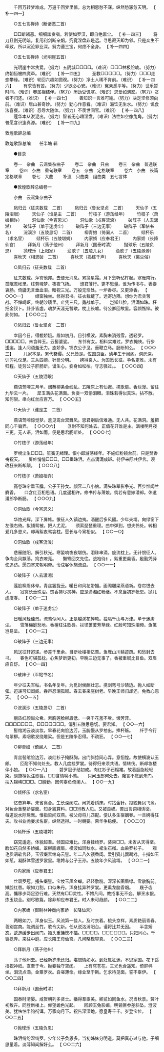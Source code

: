 <!-- { "loadSidebar": true } -->
　　千回万转梦难成。万遍千回梦里惊。总为相思愁不寐。纵然愁寐忽天明。 【 补一四一】 

　　○五七言禅诗（断诸恶二首） 

　　□□断诸恶。细细詃贪嗔。若使如罗汉，即自绝嚣尘。 【 补一四三】 
　　将刀且割无明暗。复用利剑断亲姻。究竟涅盘非是远。寻思寂灭即为邻。只是众生不牵致，所以沉沦罪业深。努力遵三宝，何虑不全身。 【 补一四四】 

　　○五七言禅诗（光明崖五首） 

　　光明崖中常贪爱。（努力）五阴城□□□□。（难识）□□□林极险峻。（努力）终朝恒被四魔牵。（难识） 【 补一四五】 
　　圣教□□□□□。（努力）□□□走恋攀缘。（难识）轮回六趣如圆观。（努力）净土人稀不肯前。（难识） 【 补一四六】 
　　有求皆有苦。（努力）少欲必心安。（难识）冤亲悉平等。（努力）世乐暂时间。（难识）眷属相结伴。（努力）历劫受饥寒。（难识）恩爱如泡影。（努力）贪者不归还。（难识） 【 补一四七】 
　　善知识一言难可喻。（努力）决定坚修须向前。（难识）居山甚奇妙。（努力）勤心作意看。（难识）渴饮无生水。（努力）饥食法喜餐。（难识）忍辱大随体。（努力）不羡世间官。（难识） 【 补一四八】 
　　莲华本从淤泥出。（努力）智者无心趣涅盘。（难识）法性如空像兔角。（努力）普愿含识逢真源。（难识） 【 补一四九】

敦煌歌辞总编

敦煌歌辞总编　　任半塘 辑 

　　●目录 

　　卷一　杂曲　云谣集杂曲子 
　　卷二　杂曲　只曲 
　　卷三　杂曲　普通联章 
　　卷四　杂曲　重句联章 
　　卷五　杂曲　定格联章 
　　卷六　杂曲　长篇定格联章 
　　卷七　大曲 
　　补遗　只曲类　组曲类　五七言体 

　　●敦煌歌辞总编卷一 

　　杂曲　云谣集杂曲子 

　　凤归云（征夫数载　二首） 
　　凤归云（鲁女坚贞　二首） 
　　天仙子（五陵泪眼） 
　　天仙子（谁是主　二首） 
　　竹枝子（游荡经年） 
　　竹枝子（萧娘相许） 
　　洞仙歌（今宵恩义） 
　　洞仙歌（戍客流浪） 
　　破阵子（人去潇湘） 
　　破阵子（单于迷虏尘） 
　　破阵子（三边无事） 
　　破阵子（军帖书名） 
　　浣溪沙（五陵恳切　二首） 
　　柳青娘（倚阑人　二首） 
　　倾杯乐（求名宦） 
　　倾杯乐（五陵堪娉） 
　　内家娇（应奉君王） 
　　内家娇（长降仙宫） 
　　拜新月（荡子他州） 
　　拜新月（国泰时清） 
　　抛球乐（五陵负恩） 
　　抛球乐（上阳家） 
　　渔歌子（五陵儿女） 
　　渔歌子（五陵渺渺） 
　　喜秋天（相思破　二首） 
　　喜秋天（捣练千声） 
　　喜秋天（离尘俗） 

　　○凤归云（征夫数载　二首） 

　　征夫数载。萍寄他邦。去便无消息。累换星霜。月下愁听砧杵起。塞雁南行。孤眠鸾帐里。枉劳魂梦。夜夜飞扬。　　想君薄行。更不思量。谁为传书与。表妾衷肠。倚牖无言垂血泪。暗祝三光。万般无奈处。一炉香尽。又更添香。 【 ○○○一】 
　　绿窗独坐。修得君书。征衣裁缝了。远寄边隅。想你为君贪苦战。不惮崎岖。终朝沙碛里。止凭三尺。勇战单于。　　岂知红脸。泪滴如珠。枉把金钗卜。卦卦皆虚。魂梦天涯无暂歇。枕上长嘘。待公卿回故里。容颜憔悴。彼此何如。 【 ○○○二】 

　　○凤归云（鲁女坚贞　二首） 

　　幸因今日。得覩娇娥。眉如初月。目引横波。素胸未消残雪。透轻罗。□□□□□。朱含碎玉。云髻婆娑。　　东邻有女。相料实难过。罗衣掩袂。行步逶迤。逢人问语羞无力。态娇多。锦衣公子见。垂鞭立马。肠断知么。 【 ○○○三】 
　　儿家本是。累代簪缨。父兄皆是。佐国良臣。幼年生于闺阁。洞房深。训习礼仪足。三从四德。针黹分明。　　娉得良人。为国愿长征。争名定难。未有归程。徒劳公子肝肠断。谩生心。妾身如松柏。守志强过。。 【 ○○○四】 

　　○天仙子（五陵泪眼） 

　　燕语莺啼三月半。烟蘸柳条金线乱。五陵原上有仙娥。携歌扇。香烂漫。留住九华云一片。　　犀玉满头花满面。负妾一双偷泪眼。泪珠若得似真珠。拈不散。知何限。串向红丝应百万。 【 ○○○五】 

　　○天仙子（谁是主　二首） 

　　燕语莺啼惊觉梦。羞见鸾台双舞凤。思君别后信难通。无人共。花满洞。羞把同心千徧弄。 【 ○○○六】 
　　叵耐不知何处去。正值花开谁是主。满楼明月夜三更。无人语。泪如雨。便是思君肠断处。 【 ○○○七】 

　　○竹枝子（游荡经年） 

　　罗幌尘生□□□。笙簧无绪理。恨小郎游荡经年。不施红粉镜台前。只是焚香祷祝天。　　屏帏悄悄□□□。□□垂珠泪。点点滴滴成斑。待伊来际共伊言。须改狂来断却颠。 【 ○○○八】 

　　○竹枝子（萧娘相许） 

　　高卷珠帘垂玉牖。公子王孙女。颜容二八小娘。满头珠翠影争光。百步惟闻兰麝香。　　口含红豆相思语。几度遥相许。修书传与萧娘。倘若有意嫁潘郎。休遣潘郎争断肠。 【 ○○○九】 

　　○洞仙歌（今宵恩义） 

　　华烛光辉。深下屏帏。恨征人久镇边夷。酒醒后多风醋。少年夫壻。向绿窗下左偎右倚。拟铺鸳被。把人尤泥。　　须索琵琶重理。曲中弹到。想夫怜处。转相爱几多恩义。却再絮衷鸳衾枕。愿长与今宵相似。 【 ○○一○】 

　　○洞仙歌（戍客流浪） 

　　悲雁随阳。解引秋光。寒蛩响夜夜堪伤。泪珠串滴。旋流枕上。无计恨征人。争向金风飘荡。捣衣嘹亮。　　懒寄回文先往。战袍待纟。絮重更熏香。殷勤凭驿使追访。愿四塞来朝明帝。令戍客休施流浪。 【 ○○一一】 

　　○破阵子（人去潇湘） 

　　莲脸柳眉休晕。青丝罢拢云。暖日和风花带媚。画阁雕梁燕语新。卷帘恨去人。　　寂寞长垂珠泪。焚香祷尽灵神。应是潇湘红粉继。不念当初罗帐恩。抛儿虚度春。 【 ○○一二】 

　　○破阵子（单于迷虏尘） 

　　日暖风轻佳景。流莺似问人。正是越溪花捧艳。独隔千山与万津。单于迷虏尘。　　雪落梅庭愁地。香檀枉注歌唇。拦径萋萋芳草绿。红脸可知珠泪频。鱼笺岂易呈。 【 ○○一三】 

　　○破阵子（三边无事） 

　　风送征轩迢递。参差千里余。目断妆楼相忆苦。鱼雁山川鳞迹疏。和愁封去书。　　春色可堪孤枕。心焦梦断更初。早晚三边无事了。香被重眠比目鱼。双眉应自舒。 【 ○○一四】 

　　○破阵子（军帖书名） 

　　年少征夫军帖。书名年复年。为觅封侯酬壮志。携剑弯弓沙碛边。抛人如断弦。迢递可知闺阁。吞声忍泪孤眠。春去春来庭树老。早晚王师归却还。免教心怨天。 【 ○○一五】 

　　○浣溪沙（五陵恳切　二首） 

　　丽质红颜越众希。素胸莲脸柳眉低。一笑千花羞不坼。懒芳菲。　　□□□□□□□。□□□□□□□。偏引五陵思恳切。要君知。 【 ○○一六】 
　　髻绾湘云淡淡妆。早春花向脸边芳。玉腕慢从罗袖出。捧杯觞。　　纤手令行匀翠柳。素咽歌发绕雕梁。但是五陵争忍得。不疏狂。 【 ○○一七】 

　　○柳青娘（倚阑人　二首） 

　　青丝髻绾脸边芳。淡红衫子掩酥胸。出门斜捻同心弄。意恛惶。故使横波认玉郎。　　叵耐不知何处去。教人几度挂罗裳。待得归来须共语。情转伤。断却妆楼伴小娘。 【 ○○一八】 
　　碧罗冠子结初成。肉红衫子石榴裙。故着胭脂轻轻染。淡施檀色注歌唇。□□含情唤小莺。　　只问玉郎何处去。纔言不觉到朱门。扶入锦帏□□□。□殷勤。因何辜负倚阑人。 【 ○○一九】 

　　○倾杯乐（求名宦） 

　　忆昔笄年。未省离合。生长深闺院。闲凭着绣床。时拈金针。拟貌舞凤飞鸾。对妆台重整娇姿面。知身貌算料。□□岂教人见。又被良媒。苦出言词相诱衒。　　每道说水际鸳鸯。惟指梁间双燕。被父母将儿匹配。便认多生宿姻眷。一旦娉得狂夫。攻书业抛妾求名宦。纵然选得。一时朝要。荣华争稳便。 【 ○○二○】 

　　○倾杯乐（五陵堪娉） 

　　窈窕逶迤。体貌超羣。倾国应难比。浑身挂绮罗。装束□□。未省从天得至。脸如花自然多娇媚。翠柳画蛾眉。横波如同秋水。裙生石榴。血染罗衫子。　　观艳质语软言轻。玉钗缀素绾乌云髻。年二八久锁香闺。爱引猧儿鹦鹉戏。十指如玉如葱。凝酥体雪透罗裳里。堪娉与公子王孙。五陵年少风流壻。 【 ○○二一】 

　　○内家娇（应奉君王） 

　　丝碧罗冠。搔头缀髻。宝妆玉凤金蝉。轻轻敷粉。深深长画眉绿。雪散胸前。嫩脸红唇。眼如刀割。口似朱丹。浑身挂异种罗裳。更熏龙脑香烟。　　屐子齿高。慵移步两足恐行难。天然有□□灵性。不娉凡间。教招事无不会。解烹水银。炼玉烧金。别尽歌篇。除非却应奉君王。时人未可趋颜。 【 ○○二二】 

　　○内家娇（御制林钟商内家娇　长降仙宫） 

　　两眼如刀。浑身似玉。风流第一佳人。及时衣着。梳头京样。素质艳丽青春。善别宫商。能调丝竹。歌令尖新。任从说洛浦阳台。谩将比并无因。　　半含娇态。逶迤缓步出闺门。搔头重慵憁不插。□□□□。□□□□□□。只把同心。千徧捻弄。来往中庭。应长降王母仙宫。凡间略现容真。 【 ○○二三】 

　　○拜新月（荡子他州） 

　　荡子他州去。已经新岁未还归。堪恨情如水。到处辄狂迷。不思家国。花下遥指祝神祇。直至于今。抛妾独守空闺。　　上有穹苍在。三光也合遥知。倚屏帏坐。泪流点滴。金粟罗衣。自嗟薄命。缘业至于斯。乞求待见面。誓不辜伊。 【 ○○二四】 

　　○拜新月（国泰时清） 

　　国泰时清晏。咸贺朝列多贤士。播得羣臣美。卿贰如同鱼水。况当秋景。蓂叶初敷卉。同登新楼上。仰望蟾色光起。　　回顾玉兔影媚。明镜匣参差斜坠。澄波美。犹怯怕半钩衔饵。万家向月下。祝告深深跪。愿皇寿千千。岁登宝位。 【 ○○二五】 

　　○抛球乐（五陵负恩） 

　　珠泪纷纷湿绮罗。少年公子负恩多。当初姊妹分明道。莫把真心过与他。子细思量着。淡薄知闻解好么。 【 ○○二六】 


